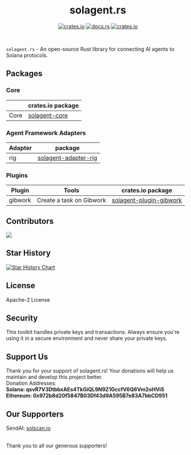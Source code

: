 <div align="center">

# solagent.rs   
  [<img alt="crates.io" src="https://img.shields.io/crates/v/solagent?style=for-the-badge&logo=rust">](https://crates.io/crates/solagent)
  [<img alt="docs.rs" src="https://img.shields.io/docsrs/solagent?style=for-the-badge&logo=docs.rs">](https://docs.rs/solagent)
  [<img alt="crates.io" src="https://img.shields.io/crates/d/solagent?style=for-the-badge&logo=rust">](https://crates.io/crates/solagent)
</div>

</br>

`solagent.rs` - An open-source Rust library for connecting AI agents to Solana protocols. 

## Packages
### Core
|  | crates.io package |
| --- | --- |
| Core | [solagent-core](https://crates.io/crates/solagent-core) | x |

### Agent Framework Adapters
| Adapter | package |
| --- | --- |
| rig | [solagent-adapter-rig](./solagent-adapters/rig/) | 


### Plugins
| Plugin | Tools | crates.io package |
| --- | --- | --- |
| gibwork | Create a task on Gibwork | [solagent-plugin-gibwork](https://crates.io/crates/solagent-plugin-gibwork) |
 

## Contributors

<a href="https://github.com/zTgx/solagent.rs/graphs/contributors">
  <img src="https://contrib.rocks/image?repo=zTgx/solagent.rs" />
</a>

## Star History

[![Star History Chart](https://api.star-history.com/svg?repos=zTgx/solagent.rs&type=Date)](https://star-history.com/#zTgx/solagent.rs&Date)

## License

Apache-2 License

## Security

This toolkit handles private keys and transactions. Always ensure you're using it in a secure environment and never share your private keys.

## Support Us
Thank you for your support of solagent.rs! Your donations will help us maintain and develop this project better.  
Donation Addresses:  
**Solana: qsvR7V3DtbbxAEs4TkGiQL9N9Z1GccfV6Q6Vm2oHViS**  
**Ethereum: 0x972b8d20f5847B03Df43d9A595B7e83A7bbCD951**  

## Our Supporters  
SendAI: [solscan.io](https://solscan.io/tx/nf3B1zaTZcLuCLVTkLFHuTqjVjLUwXHkCnN3Tdm7PHSDunjJD6tZHYHgijJKbCcchHaxVYWM4uEgieQyLjRBCR4)  

</br>
Thank you to all our generous supporters!  
